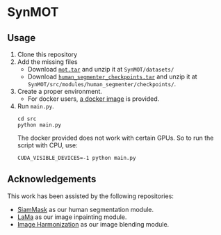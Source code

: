 # SynMOT


## Usage
1. Clone this repository
2. Add the missing files
   - Download [`mot.tar`](https://drive.google.com/drive/folders/1P09HzEL8CDMkwqaHKeDwM1x6Yerhi5US) and unzip it at `SynMOT/datasets/`
   - Download [`human_segmenter_checkpoints.tar`](https://drive.google.com/drive/folders/1J0PDD4AhZ8WQBjZFHUWc6Qdo8xeNgRXA) and unzip it at `SynMOT/src/modules/human_segmenter/checkpoints/`.
3. Create a proper environment.
   - For docker users, [a docker image](https://drive.google.com/drive/folders/1muaVyr9s2BtPwoRibQSAZ5j_wuNvOhex) is provided.
4. Run `main.py`.
   ```
   cd src
   python main.py
   ```
   The docker provided does not work with certain GPUs. So to run the script with CPU, use:
   ```
   CUDA_VISIBLE_DEVICES=-1 python main.py
   ```

## Acknowledgements
This work has been assisted by the following repositories:
- [SiamMask](https://github.com/foolwood/SiamMask) as our human segmentation module.
- [LaMa](https://github.com/saic-mdal/lama) as our image inpainting module.
- [Image Harmonization](https://github.com/saic-vul/image_harmonization) as our image blending module.
